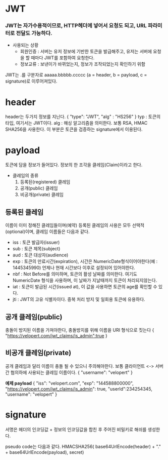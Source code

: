 # JWT

### JWT는 자가수용적이므로, HTTP헤더에 넣어서 요청도 되고, URL 파라미터로 전달도 가능하다.

* 사용되는 상황
    * 회원인증 : 서버는 유저 정보에 기반한 토큰을 발급해주고, 유저는 서버에 요청을 할 때마다 JWT를 포함하여 요청한다.
    * 정보교류 : 보낸이가 바뀌었는지, 정보가 조작되었는지 확인하기 위함

JWT는 .를 구분자로 aaaaa.bbbbb.ccccc (a = header, b = payload, c = signature)로 이루어져있다.

# header
header는 두가지 정보를 지닌다.
{
    "type": "JWT",
    "alg" : "HS256"
}
typ : 토큰의 타입, 여기서는 JWT이다.
alg : 해싱 알고리즘을 의미한다. 보통 RSA, HMAC SHA256을 사용한다. 이 부분은 토큰을 검증하는 signature에서 이용된다.

# payload 
토큰에 담을 정보가 들어있다. 정보의 한 조각을 클레임(Claim)이라고 한다.


- 클레임의 종류
    1. 등록된(registered) 클레임
    2. 공개(public) 클레임
    3. 비공개(private) 클레임


## 등록된 클레임
이름이 이미 정해진 클레임들이며(예약)
등록된 클레임의 사용은 모두 선택적(optional)이며, 클레임 이름들은 다음과 같다.

- iss : 토큰 발급자(issuer)
- sub : 토큰 제목(subject)
- aud : 토큰 대상자(audience)
- exp : 토큰의 만료시간(expiration), 시간은 NumericDate형식이어야한다(예 : 1445345990) 언제나 현재 시간보다 이후로 설정되어 있어야한다.
- nbf : Not Before를 의미하며, 토큰의 활성 날짜를 의미한다. 여기도 NumericDate 형식을 사용하며, 이 날짜가 지날때까지 토큰이 처리되지않는다.
- iat : 토큰이 발급된 시간(issued at), 이 값을 사용하면 토큰의 age를 확인할 수 있다.
- jti : JWT의 고유 식별자이다. 중복 처리 방지 및 일회용 토큰에 유용하다.

## 공개 클레임(public)

충돌이 방지된 이름을 가져야한다, 충돌방지를 위해 이름을 URI 형식으로 짓는다
{
    "https://velopert.com/jwt_claims/is_admin":true
}

## 비공개 클레임(private)
공개 클레임과 달리 이름이 충돌 될 수 있으니 주의해야한다.
보통 클라이언트 <-> 서버간 협의하에 사용되는 클레임 이름이다.
{
    "username": "velopert"
}

**예제 payload**
{
    "iss": "velopert.com",
    "exp": "144588800000",
    "https://velopert.com/jwt_claims/is_admin": true,
    "userId":234254345,
    "username": "velopert"
}

# signature
서명은 헤더의 인코딩값 + 정보의 인코딩값을 합친 후 주어진 비밀키로 해쉬를 생성한다.

pseudo code는 다음과 같다.
HMACSHA256(
  base64UrlEncode(header) + "." +
  base64UrlEncode(payload),
  secret)